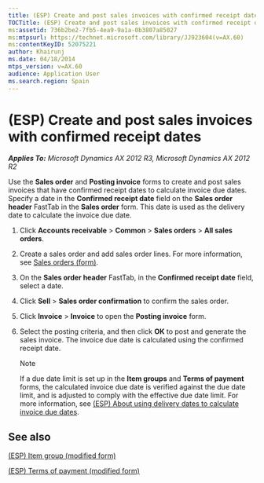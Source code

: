 ```yaml
---
title: (ESP) Create and post sales invoices with confirmed receipt dates
TOCTitle: (ESP) Create and post sales invoices with confirmed receipt dates
ms:assetid: 736b2be2-7fb5-4ea9-9a1a-0b3807a85027
ms:mtpsurl: https://technet.microsoft.com/library/JJ923604(v=AX.60)
ms:contentKeyID: 52075221
author: Khairunj
ms.date: 04/18/2014
mtps_version: v=AX.60
audience: Application User
ms.search.region: Spain
---
```


# (ESP) Create and post sales invoices with confirmed receipt dates 


_**Applies To:** Microsoft Dynamics AX 2012 R3, Microsoft Dynamics AX 2012 R2_

Use the **Sales order** and **Posting invoice** forms to create and post sales invoices that have confirmed receipt dates to calculate invoice due dates. Specify a date in the **Confirmed receipt date** field on the **Sales order header** FastTab in the **Sales order** form. This date is used as the delivery date to calculate the invoice due date.

1.  Click **Accounts receivable** \> **Common** \> **Sales orders** \> **All sales orders**.

2.  Create a sales order and add sales order lines. For more information, see [Sales orders (form)](https://technet.microsoft.com/library/aa585863\(v=ax.60\)).

3.  On the **Sales order header** FastTab, in the **Confirmed receipt date** field, select a date.

4.  Click **Sell** \> **Sales order confirmation** to confirm the sales order.

5.  Click **Invoice** \> **Invoice** to open the **Posting invoice** form.

6.  Select the posting criteria, and then click **OK** to post and generate the sales invoice. The invoice due date is calculated using the confirmed receipt date.
    

    > [!NOTE]
    > <P>If a due date limit is set up in the <STRONG>Item groups</STRONG> and <STRONG>Terms of payment</STRONG> forms, the calculated invoice due date is verified against the due date limit, and is adjusted to comply with the effective due date limit. For more information, see <A href="esp-about-using-delivery-dates-to-calculate-invoice-due-dates.md">(ESP) About using delivery dates to calculate invoice due dates</A>.</P>



## See also

[(ESP) Item group (modified form)](https://technet.microsoft.com/library/jj923620\(v=ax.60\))

[(ESP) Terms of payment (modified form)](https://technet.microsoft.com/library/jj910987\(v=ax.60\))

  



